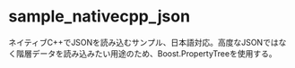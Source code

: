 # sample_nativecpp_json
ネイティブC++でJSONを読み込むサンプル、日本語対応。高度なJSONではなく階層データを読み込みたい用途のため、Boost.PropertyTreeを使用する。
